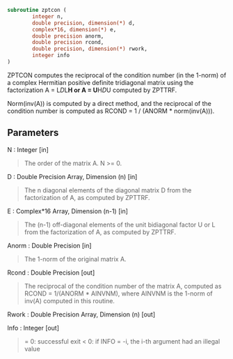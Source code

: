 ```fortran
subroutine zptcon (
		integer n,
		double precision, dimension(*) d,
		complex*16, dimension(*) e,
		double precision anorm,
		double precision rcond,
		double precision, dimension(*) rwork,
		integer info
)
```

 ZPTCON computes the reciprocal of the condition number (in the
 1-norm) of a complex Hermitian positive definite tridiagonal matrix
 using the factorization A = L*D*L**H or A = U**H*D*U computed by
 ZPTTRF.

 Norm(inv(A)) is computed by a direct method, and the reciprocal of
 the condition number is computed as
                  RCOND = 1 / (ANORM * norm(inv(A))).

## Parameters
N : Integer [in]
> The order of the matrix A.  N >= 0.

D : Double Precision Array, Dimension (n) [in]
> The n diagonal elements of the diagonal matrix D from the
> factorization of A, as computed by ZPTTRF.

E : Complex*16 Array, Dimension (n-1) [in]
> The (n-1) off-diagonal elements of the unit bidiagonal factor
> U or L from the factorization of A, as computed by ZPTTRF.

Anorm : Double Precision [in]
> The 1-norm of the original matrix A.

Rcond : Double Precision [out]
> The reciprocal of the condition number of the matrix A,
> computed as RCOND = 1/(ANORM * AINVNM), where AINVNM is the
> 1-norm of inv(A) computed in this routine.

Rwork : Double Precision Array, Dimension (n) [out]

Info : Integer [out]
> = 0:  successful exit
> < 0:  if INFO = -i, the i-th argument had an illegal value

